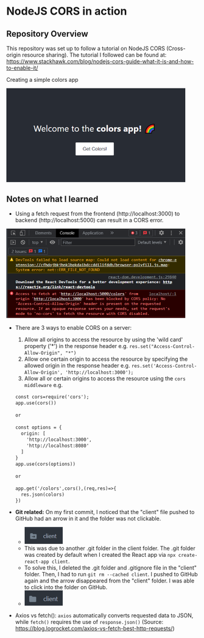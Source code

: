 # NodeJS CORS in action

## Repository Overview
This repository was set up to follow a tutorial on NodeJS CORS (Cross-origin resource sharing). The tutorial I followed can be found at: https://www.stackhawk.com/blog/nodejs-cors-guide-what-it-is-and-how-to-enable-it/

Creating a simple colors app

<img src="./images/colors-app.png" width="470" alt="Simple colors app">

## Notes on what I learned
* Using a fetch request from the frontend (http://localhost:3000) to backend (http://localhost:5000) can result in a CORS error.

<img src="images/cors-error.png" width="470" alt="CORS error in browser's console">

* There are 3 ways to enable CORS on a server:
    1. Allow all origins to access the resource by using the 'wild card' property ('*') in the response header e.g. `res.set("Access-Control-Allow-Origin", "*")`
    2. Allow one certain origin to access the resource by specifying the allowed origin in the response header e.g. `res.set('Access-Control-Allow-Origin', 'http://localhost:3000');`
    3. Allow all or certain origins to access the resource using the `cors middleware` e.g.

      const cors=require('cors');
      app.use(cors())

      or

      const options = {
        origin: [
          'http://localhost:3000',
          'http://localhost:8080'
        ]
      }
      app.use(cors(options))

      or

      app.get('/colors',cors(),(req,res)=>{
        res.json(colors)
      })

* **Git related:** On my first commit, I noticed that the "client" file pushed to GitHub had an arrow in it and the folder was not clickable.
  * <img src="images/folder-arrow.png" width="100" alt="Arrow on 'client' folder">
  * This was due to another .git folder in the client folder. The .git folder was created by default when I created the React app via `npx create-react-app client`.
  * To solve this, I deleted the .git folder and .gitignore file in the "client" folder. Then, I had to run `git rm --cached client`. I pushed to GitHub again and the arrow disappeared from the "client" folder. I was able to click into the folder on GitHub.
  * <img src="images/folder-no-arrow.png" width="100" alt="No arrow on 'client' folder">

* Axios vs fetch(): `axios` automatically converts requested data to JSON, while `fetch()` requires the use of `response.json()` (Source: https://blog.logrocket.com/axios-vs-fetch-best-http-requests/)
